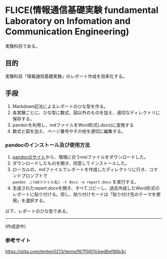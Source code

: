 ﻿# FLICE(情報通信基礎実験 fundamental Laboratory on Infomation and Communication Engineering)
実験科目である。

## 目的
実験科目「情報通信基礎実験」のレポート作成を効率化する。

## 手段
1. Markdown記法によるレポートのひな型を作る。  
2. 各実験ごとに、ひな型に数式、図以外のものを加え、適切なディレクトリに保存する。
2. pandocを利用し、mdファイルをWord形式(.docx)に変換する
3. 数式と図を加え、ページ番号やその他を適切に編集する。  

### pandocのインストール及び使用方法
1. [pandocのサイト](https://github.com/jgm/pandoc/releases/tag/2.2.2.1)から、環境に合うmsiファイルをダウンロードした。  
2. ダウンロードしたものを開き、同意してインストールした。  
3. ローカルの、mdファイルでレポートを作成したディレクトリに行き、コマンドプロンプトで  
`pandoc ./(mdファイル名) -t docx -o report.docx` を実行する。  
4. 生成されたreport.docxを開き、すべてコピーし、過去作成したWord形式のレポートに貼り付ける。但し、貼り付けモードは「貼り付け先のテーマを使用」を選択する。  


以下、レポートのひな型である。
____
(作成途中)

### 参考サイト
https://qiita.com/tenten0213/items/f67f5601cbed6ef86b3c
